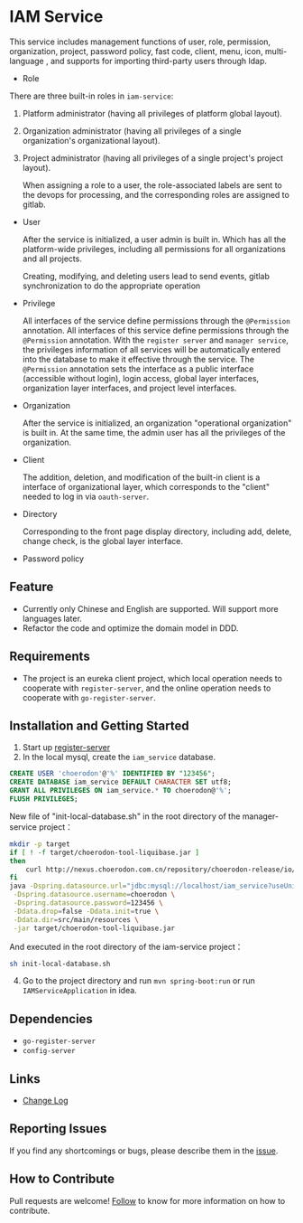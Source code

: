 # IAM Service
This service includes management functions of user, role, permission, organization, project, password policy, fast code, client, menu, icon, multi-language , and supports for importing third-party users through ldap.

- Role

There are three built-in roles in `iam-service`:

1. Platform administrator (having all privileges of platform global layout).
2. Organization administrator (having all privileges of  a single organization's organizational layout). 
3. Project administrator (having all privileges of a single project's project layout).
    

    When assigning a role to a user, the role-associated labels are sent to the devops for processing, and the corresponding roles are assigned to gitlab.

- User

  After the service is initialized, a user admin is built in. Which has all the platform-wide privileges, including all permissions for all organizations and all projects.

  Creating, modifying, and deleting users lead to send events, gitlab synchronization to do the appropriate operation

- Privilege

  All interfaces of the service define permissions through the `@Permission` annotation. All interfaces of this service define permissions through the `@Permission` annotation. With the `register server` and `manager service`, the privileges information of all services will be automatically entered into the database to make it effective through the service. The `@Permission` annotation sets the interface as a public interface (accessible without login), login access, global layer interfaces, organization layer interfaces, and project level interfaces.

- Organization

  After the service is initialized, an organization "operational organization" is built in. At the same time, the admin user has all the privileges of the organization.

- Client

  
  The addition, deletion, and modification of the built-in client is a interface of organizational layer, which corresponds to the "client" needed to log in via `oauth-server`.

- Directory

  Corresponding to the front page display directory, including add, delete, change check, is the global layer interface.
  
- Password policy


## Feature

- Currently only Chinese and English are supported. Will support more languages later.
- Refactor the code and optimize the domain model in DDD.

## Requirements

- The project is an eureka client project, which local operation needs to cooperate with `register-server`, and the online operation needs to cooperate with `go-register-server`.

## Installation and Getting Started

1. Start up [register-server](https://github.com/choerodon/eureka-server)
2. In the local mysql, create the `iam_service` database. 

```sql
CREATE USER 'choerodon'@'%' IDENTIFIED BY "123456";
CREATE DATABASE iam_service DEFAULT CHARACTER SET utf8;
GRANT ALL PRIVILEGES ON iam_service.* TO choerodon@'%';
FLUSH PRIVILEGES;
```
New file of "init-local-database.sh" in the root directory of the manager-service project：

```sh
mkdir -p target
if [ ! -f target/choerodon-tool-liquibase.jar ]
then
    curl http://nexus.choerodon.com.cn/repository/choerodon-release/io/choerodon/choerodon-tool-liquibase/0.5.2.RELEASE/choerodon-tool-liquibase-0.5.2.RELEASE.jar -o target/choerodon-tool-liquibase.jar
fi
java -Dspring.datasource.url="jdbc:mysql://localhost/iam_service?useUnicode=true&characterEncoding=utf-8&useSSL=false" \
 -Dspring.datasource.username=choerodon \
 -Dspring.datasource.password=123456 \
 -Ddata.drop=false -Ddata.init=true \
 -Ddata.dir=src/main/resources \
 -jar target/choerodon-tool-liquibase.jar
```

And executed in the root directory of the iam-service project：

```sh
sh init-local-database.sh
```

4. Go to the project directory and run `mvn spring-boot:run` or run `IAMServiceApplication` in idea.

## Dependencies
- `go-register-server`
- `config-server`

## Links

* [Change Log](./CHANGELOG.zh-CN.md)

## Reporting Issues

If you find any shortcomings or bugs, please describe them in the [issue](https://github.com/choerodon/choerodon/issues/new?template=issue_template.md).
    
## How to Contribute

Pull requests are welcome! [Follow](https://github.com/choerodon/choerodon/blob/master/CONTRIBUTING.md) to know for more information on how to contribute.

